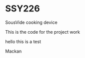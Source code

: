 # SSY226
SousVide cooking device

This is the code for the project work

hello
this is a test

Mackan
